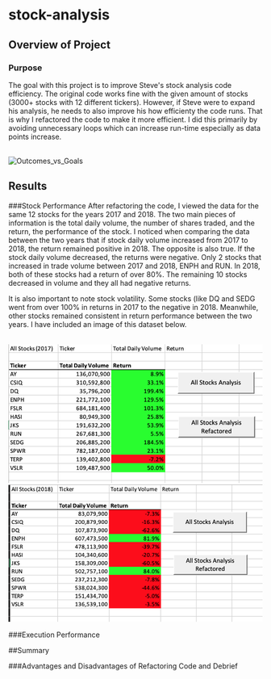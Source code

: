 # stock-analysis

## Overview of Project

### Purpose
The goal with this project is to improve Steve's stock analysis code efficiency. The original code works fine with the given amount of stocks (3000+ stocks with 12 different tickers). However, if Steve were to expand his analysis, he needs to also improve his how efficienty the code runs. That is why I refactored the code to make it more efficient. I did this primarily by avoiding unnecessary loops which can increase run-time especially as data points increase. 

<br/>![Outcomes_vs_Goals](Outcomes_vs_Goals.png)<br/>  

## Results

###Stock Performance 
After refactoring the code, I viewed the data for the same 12 stocks for the years 2017 and 2018. The two main pieces of information is the total daily volume, the number of shares traded, and the return, the performance of the stock. I noticed when comparing the data between the two years that if stock daily volume increased from 2017 to 2018, the return remained positive in 2018. The opposite is also true. If the stock daily volume decreased, the returns were negative. Only 2 stocks that increased in trade volume between 2017 and 2018, ENPH and RUN. In 2018, both of these stocks had a return of over 80%. The remaining 10 stocks decreased in volume and they all had negative returns. <br/>

It is also important to note stock volatility. Some stocks (like DQ and SEDG went from over 100% in returns in 2017 to the negative in 2018. Meanwhile, other stocks remained consistent in return performance between the two years. I have included an image of this dataset below. 

<br/>![2017Data](2017Data.png)  ![2018Data](2018Data.png) <br/>

###Execution Performance

##Summary 

###Advantages and Disadvantages of Refactoring Code and Debrief


